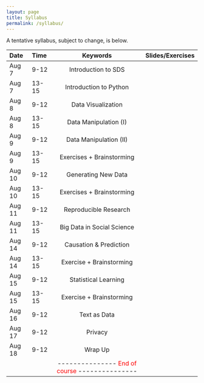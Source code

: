 ```yaml
---
layout: page
title: Syllabus
permalink: /syllabus/
---
```


A tentative syllabus, subject to change, is below.

|Date|Time|Keywords|Slides/Exercises|
|:----|:-----|:-----:|:-----|
|Aug 7| 9-12 | Introduction to SDS |
|Aug 7| 13-15 | Introduction to Python |
|Aug 8| 9-12 | Data Visualization |
|Aug 8| 13-15 | Data Manipulation (I) |
|Aug 9| 9-12 | Data Manipulation (II) |
|Aug 9| 13-15 | Exercises + Brainstorming |
|Aug 10| 9-12 | Generating New Data |
|Aug 10| 13-15 | Exercises + Brainstorming |
|Aug 11| 9-12 | Reproducible Research |
|Aug 11| 13-15 |  Big Data in Social Science |
|Aug 14| 9-12 |  Causation & Prediction |
|Aug 14| 13-15 | Exercise + Brainstorming |
|Aug 15| 9-12 |  Statistical Learning |
|Aug 15| 13-15 | Exercise + Brainstorming |
|Aug 16| 9-12 |  Text as Data |
|Aug 17| 9-12 |  Privacy |
|Aug 18| 9-12 |  Wrap Up |
| | | ---------------  <font color="red"> End of course </font> --------------- | |
